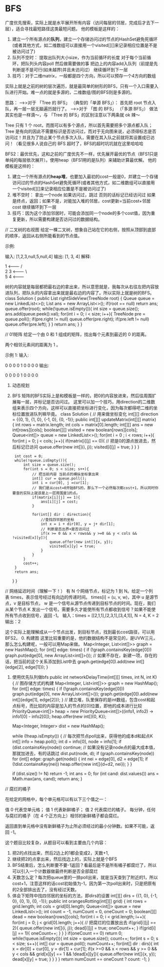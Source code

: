 # BFS
广度优先搜索，实际上就是水平展开所有内容（访问每层的邻居，完成后才去下一层），适合寻找最短路径这类最短问题。
他的模板是这样的：
1. 建立一个所有源点的**队列**，建立一个存储访问过的节点的HashSet避免死循环(或者其他方式，如二维数组可以直接用一个visited[][]来记录相应位置是不是被访问过了)
2. 队列不空时：
	提取出队列大小size，作为当前循环的长度
	对于每个当前循环，把队列头内容poll
	然后做需要做的事
	把边上的内容add入队列（前提是先判断是不是可行(如未越界)并且未访问过）
	继续循环到下一层
3. 技巧：对于二维matrix，一般都是四个方向，所以可以预存一个4方向的数组

实际上就是之前的树的层次遍历，就是最简单的树形的BFS，只有一个入口需要入队进行开始。难一点的就是多源的，二维数组/图的BFS则是多源的。

思路：
-->>对于 「Tree 的 BFS」 （典型的「单源 BFS」）：
首先把 root 节点入队，再一层一层无脑遍历就行了。
-->>对于 「图 的 BFS」 （「多源 BFS」） 做法其实也是一样滴～，与 「Tree 的 BFS」的区别注意以下两条就 ok 辣～

Tree 只有 1 个 root，而图可以有多个源点，所以首先需要把多个源点都入队；
Tree 是有向的因此不需要标识是否访问过，而对于无向图来说，必须得标志是否访问过！并且为了防止某个节点多次入队，需要在其入队之前就将其设置成已访问！（看见很多人说自己的 BFS 超时了，BFS的超时坑坑就在这里哈哈哈


BFS2：最优优先，这和之前的广度优先不一样，优先展开最优的节点（BFS1只是单纯的每层依次展开）。使用heap（BFS1用的是队列）来辅助计算最优解。
他的模板是这样的：
1. 建立一个所有源点的**heap堆**，也要加入最初的cost一般是0，并建立一个存储访问过的节点的HashSet避免死循环(或者其他方式，如二维数组可以直接用一个visited[][]来记录相应位置是不是被访问过了)
2. 堆不空时：
	拿出一个node
	如果访问过，跳过
	否则的话标记已经访问过
	如果是终点，返回；如果不是，对能加入堆的邻居，cost更新=当前cost+邻居cost
	继续循环到下一层
3. 技巧：因为这个添加邻居时，可能会添加同一个node的多个cost值，因为重复更新，所以需要构建是否访问过的数据结构。




// 二叉树的右视图
给定一棵二叉树，想象自己站在它的右侧，按照从顶部到底部的顺序，返回从右侧所能看到的节点值。

示例:

输入: [1,2,3,null,5,null,4]
输出: [1, 3, 4]
解释:

   1            <---
 /   \
2     3         <---
 \     \
  5     4       <---

树的内容就是每层都把最右边的拿出来，所以意思就是，我每次从右往左把内容放进队列，把队头的内容拿出来就是最右边的内容了。所以实际上就是树的BFS。
class Solution {
    public List<Integer> rightSideView(TreeNode root) {
        Queue<TreeNode> queue = new LinkedList<>();
        List<Integer> ans = new ArrayList<>();
        if(root == null) return ans;
        queue.offer(root);
        while(!queue.isEmpty()){
            int size = queue.size();
            ans.add(queue.peek().val);
            for(int i = 0; i < size; i++){
                TreeNode pre = queue.poll();
                if(pre.right != null) queue.offer(pre.right);
                if(pre.left != null) queue.offer(pre.left);
            }
        }
        return ans;
    }
}

// 01矩阵
给定一个由 0 和 1 组成的矩阵，找出每个元素到最近的 0 的距离。

两个相邻元素间的距离为 1 。

示例 1:
输入:

0 0 0
0 1 0
0 0 0
输出:

0 0 0
0 1 0
0 0 0

1. 动态规划
2. BFS
矩阵的BFS实际上是和模板是一样的，把0的内容放进来，然后往周围扩展每一层，并标记是否访问过。
这里可以加一个技巧，用direction的二维数组来表示四个方向，这样可以直接把坐标进行变化，因为每次都得吧二维的坐标位置放进队列嘛毕竟。
class Solution {
    // 用来做坐标变化
    int[][] direction = {{0, 1}, {1, 0}, {-1, 0}, {0, -1}};
    public int[][] updateMatrix(int[][] matrix) {
        int rows = matrix.length;
        int cols = matrix[0].length;
        int[][] ans = new int[rows][cols];
        boolean[][] visited = new boolean[rows][cols];
        Queue<int[]> queue = new LinkedList<>();
        for(int i = 0 ; i < rows; i++){
            for(int j = 0; j < cols; j++){
                if(matrix[i][j] == 0){
                    // 把是0的源点放进去，然后标记已访问
                    queue.offer(new int[]{i, j});
                    visited[i][j] = true;
                }
            }
        }

        int cost = 0;
        while(!queue.isEmpty()){
            int size = queue.size();
            for(int s = 0; s < size; s++){
                // 把当前内容 当前点的横纵坐标拿出来
                int[] cur = queue.poll();
                int i = cur[0], j =cur[1];
                // 我们是从cost=0开始BFS的，那么下一个必然每次都cost+1，所以同时你要查的实际上就该是上一层周围是1的点。
                if(matrix[i][j] == 1){
                    ans[i][j] = cost;
                }

                for(int[] dir : direction){
                    //查找四邻居的坐标
                    int x = i + dir[0], y = j+ dir[1];
                    // 判断是否出界+是否访问过
                    if(x >= 0 && x < rows&& y >=0 && y < cols && !visited[x][y]){
                        queue.offer(new int[]{x, y});
                        visited[x][y] = true;
                    }
                }
            }
            cost++;
        }
        return ans;
    }
}

 // 网络延迟时间（理解一下！）
 有 N 个网络节点，标记为 1 到 N。给定一个列表 times，表示信号经过有向边的传递时间。 times[i] = (u, v, w)，其中 u 是源节点，v 是目标节点， w 是一个信号从源节点传递到目标节点的时间。现在，我们从某个节点 K 发出一个信号。需要多久才能使所有节点都收到信号？如果不能使所有节点收到信号，返回 -1。
输入：times = [[2,1,1],[2,3,1],[3,4,1]], N = 4, K = 2
输出：2

这个实际上能理解成从一个节点出发，到目标节点，找到最长cost路径，可以用BFS2。
0. 构建图
这里比较重要的是，他的数据结构不是常见的，是UVW三元，那么怎么构建呢，一般可以用Map来做。
Map<Integer, List<int[]>> graph = new HashMap();
for (int[] edge: times) {
	if (!graph.containsKey(edge[0]))
		graph.put(edge[0], new ArrayList<int[]>());
	// 如果不存在，新建一项，存在的话，把当前的这个关系添加到List中去
	graph.get(edge[0]).add(new int[]{edge[2], edge[1]});
}

1. 使用优先队列做bfs
public int networkDelayTime(int[][] times, int N, int K) {
	// 图存储方式的构建
	Map<Integer, List<int[]>> graph = new HashMap();
	for (int[] edge: times) {
		if (!graph.containsKey(edge[0]))
			graph.put(edge[0], new ArrayList<int[]>());
		graph.get(edge[0]).add(new int[]{edge[1], edge[2]});
	}
	// 建立堆，队里保存的是int数组，包含cost和起点标号，而比较的内容是加入的节点的[0]位置，即他的成本进行比较
	PriorityQueue<int[]> heap = new PriorityQueue<int[]>((info1, info2) -> info1[0] - info2[0]);
	heap.offer(new int[]{0, K});

	Map<Integer, Integer> dist = new HashMap();

	while (!heap.isEmpty()) {
		// 每次把节点poll出来，获得他的成本d和起点K
		int[] info = heap.poll();
		int d = info[0], node = info[1];
		if (dist.containsKey(node)) continue;
		// 如果没有记录node点的最大成本值，那就加进去，有的话跳过
		dist.put(node, d);
		if (graph.containsKey(node))
			for (int[] edge: graph.get(node)) {
				int nei = edge[0], d2 = edge[1];
				if (!dist.containsKey(nei))
					heap.offer(new int[]{d+d2, nei});
			}
	}

	if (dist.size() != N) return -1;
	int ans = 0;
	for (int cand: dist.values())
		ans = Math.max(ans, cand);
	return ans;
}

// 腐烂的橘子

在给定的网格中，每个单元格可以有以下三个值之一：

值 0 代表空单元格；
值 1 代表新鲜橘子；
值 2 代表腐烂的橘子。
每分钟，任何与腐烂的橘子（在 4 个正方向上）相邻的新鲜橘子都会腐烂。

返回直到单元格中没有新鲜橘子为止所必须经过的最小分钟数。如果不可能，返回 -1。

这个题目比较复杂，从题目可以看到主要由几个内容：
1. 把2的点找出来，然后2边上的1都会变成2，天数+1,
2. 继续把2的点拿出来，然后找边上的，实际上就是个BFS
3. BFS结束后，怎么判断要不要-1返回？看最后是不是所有橘子都腐烂了，所以可以引入一个计数器做最终判断是否全部腐烂
4. 天数怎么定？每次把queue里的一排poll出来，就是当天查到了附近的1，所以cost+1，注意这样的话cost初始值为-1，因为第一次poll出来时，只是把原有的2全部排出去了，没有经过天数。
5. 体会下矩阵中找四邻居的坐标的方法，即dirs的设置
int[][] dirs = {{1, 0}, {-1, 0}, {0, 1}, {0, -1}};
public int orangesRotting(int[][] grid) {
	int rows = grid.length;
	int cols = grid[0].length;
	Queue<int[]> queue = new LinkedList<>();
	int count = -1, numCount = 0, oneCount = 0;
	boolean[][] dead = new boolean[rows][cols];
	for(int i = 0; i < grid.length; i++){
		for(int j = 0; j < grid[0].length; j++){
			// 把腐烂的位置放出去
			if(grid[i][j] == 2){
				queue.offer(new int[]{i, j});
				dead[i][j] = true;
				oneCount++;
			}
			if(grid[i][j] == 1){
				oneCount++;
			}
		}
	}
	if(oneCount == 0) return 0;
	while(!queue.isEmpty()){
		int size = queue.size();
		count++;
		for(int s = 0; s < size; s++){
			int[] cur = queue.poll();
			numCount++;
			for(int[] dir : dirs){
				int x = dir[0] + cur[0], y = dir[1] + cur[1];
				if(x >=0 && x < rows && y >= 0 && y < cols && grid[x][y] == 1 && !dead[x][y]){
					queue.offer(new int[]{x, y});
					dead[x][y] = true;
				}
			}
		}
	}
	return numCount == oneCount ? count: -1;
}